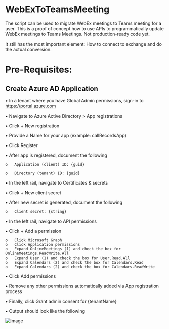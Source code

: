 # WebExToTeamsMeeting

The script can be used to migrate WebEx meetings to Teams meeting for a user. This is a proof of concept how to use APIs to programmatically update WebEx meetings to Teams Meetings. Not production-ready code yet.

It still has the most important element: How to connect to exchange and do the actual conversion.

# Pre-Requisites:
## Create Azure AD Application

•	In a tenant where you have Global Admin permissions, sign-in to https://portal.azure.com

•	Navigate to Azure Active Directory > App registrations

•	Click + New registration

•	Provide a Name for your app (example: callRecordsApp)

•	Click Register

•	After app is registered, document the following

    o	Application (client) ID: {guid}
    
    o	Directory (tenant) ID: {guid}
    
•	In the left rail, navigate to Certificates & secrets

•	Click + New client secret

•	After new secret is generated, document the following

    o	Client secret: {string}
    
•	In the left rail, navigate to API permissions

•	Click + Add a permission

    o	Click Microsoft Graph
    o	Click Application permissions
    o	Expand OnlineMeetings (1) and check the box for OnlineMeetings.ReadWrite.All
    o	Expand User (1) and check the box for User.Read.All
    o	Expand Calendars (2) and check the box for Calendars.Read 
    o	Expand Calendars (2) and check the box for Calendars.ReadWrite
    
•	Click Add permissions

•	Remove any other permissions automatically added via App registration process

•	Finally, click Grant admin consent for {tenantName}

•	Output should look like the following

![image](https://user-images.githubusercontent.com/103140887/162042696-936a00a8-2864-4d07-afc7-62ec025f7ec9.png)

